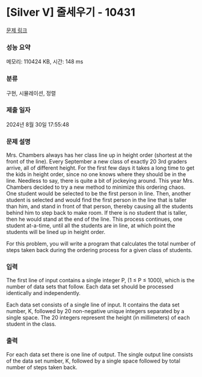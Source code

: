 # [Silver V] 줄세우기 - 10431 

[문제 링크](https://www.acmicpc.net/problem/10431) 

### 성능 요약

메모리: 110424 KB, 시간: 148 ms

### 분류

구현, 시뮬레이션, 정렬

### 제출 일자

2024년 8월 30일 17:55:48

### 문제 설명

<p>Mrs. Chambers always has her class line up in height order (shortest at the front of the line). Every September a new class of exactly 20 3rd graders arrive, all of different height. For the first few days it takes a long time to get the kids in height order, since no one knows where they should be in the line. Needless to say, there is quite a bit of jockeying around. This year Mrs. Chambers decided to try a new method to minimize this ordering chaos. One student would be selected to be the first person in line. Then, another student is selected and would find the first person in the line that is taller than him, and stand in front of that person, thereby causing all the students behind him to step back to make room. If there is no student that is taller, then he would stand at the end of the line. This process continues, one student at-a-time, until all the students are in line, at which point the students will be lined up in height order.</p>

<p>For this problem, you will write a program that calculates the total number of steps taken back during the ordering process for a given class of students.</p>

### 입력 

 <p>The first line of input contains a single integer P, (1 ≤ P ≤ 1000), which is the number of data sets that follow. Each data set should be processed identically and independently.</p>

<p>Each data set consists of a single line of input. It contains the data set number, K, followed by 20 non-negative unique integers separated by a single space. The 20 integers represent the height (in millimeters) of each student in the class.</p>

### 출력 

 <p>For each data set there is one line of output. The single output line consists of the data set number, K, followed by a single space followed by total number of steps taken back.</p>

